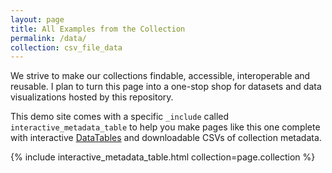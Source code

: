 ```yaml
---
layout: page
title: All Examples from the Collection
permalink: /data/
collection: csv_file_data
---
```


We strive to make our collections findable, accessible, interoperable and reusable. I plan to turn this page into a one-stop shop for datasets and data visualizations hosted by this repository.

This demo site comes with a specific `_include` called `interactive_metadata_table` to help you make pages like this one complete with interactive [DataTables](https://datatables.net/) and downloadable CSVs of collection metadata.

{% include interactive_metadata_table.html collection=page.collection %}
